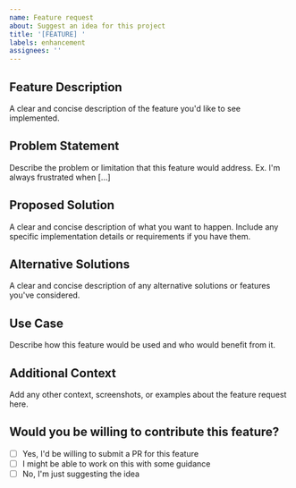 ```yaml
---
name: Feature request
about: Suggest an idea for this project
title: '[FEATURE] '
labels: enhancement
assignees: ''
---
```


## Feature Description
A clear and concise description of the feature you'd like to see implemented.

## Problem Statement
Describe the problem or limitation that this feature would address. 
Ex. I'm always frustrated when [...]

## Proposed Solution
A clear and concise description of what you want to happen. Include any specific implementation details or requirements if you have them.

## Alternative Solutions
A clear and concise description of any alternative solutions or features you've considered.

## Use Case
Describe how this feature would be used and who would benefit from it.

## Additional Context
Add any other context, screenshots, or examples about the feature request here.

## Would you be willing to contribute this feature?
- [ ] Yes, I'd be willing to submit a PR for this feature
- [ ] I might be able to work on this with some guidance
- [ ] No, I'm just suggesting the idea